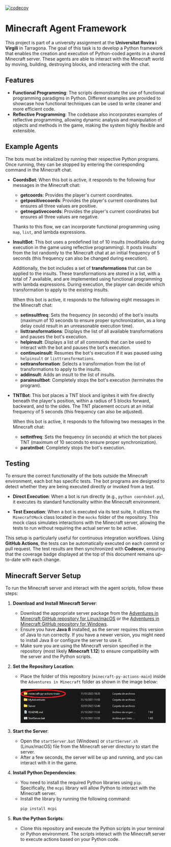 [![codecov](https://codecov.io/gh/APozo04/minecraft-py-actions/graph/badge.svg?token=HKLF1MQHO3)](https://codecov.io/gh/APozo04/minecraft-py-actions)

# Minecraft Agent Framework

This project is part of a university assignment at the **Universitat Rovira i Virgili** in Tarragona. The goal of this task is to develop a Python framework that enables the creation and execution of Python-coded agents in a shared Minecraft server. These agents are able to interact with the Minecraft world by moving, building, destroying blocks, and interacting with the chat.

## Features
- **Functional Programming**: The scripts demonstrate the use of functional programming paradigms in Python. Different examples are provided to showcase how functional techniques can be used to write cleaner and more efficient code.
- **Reflective Programming**: The codebase also incorporates examples of reflective programming, allowing dynamic analysis and manipulation of objects and methods in the game, making the system highly flexible and extensible.
  
## Example Agents

The bots must be initialized by running their respective Python programs. Once running, they can be stopped by entering the corresponding command in the Minecraft chat.

- **CoordsBot**:
  When this bot is active, it responds to the following four messages in the Minecraft chat:
  - **getcoords**: Provides the player's current coordinates.
  - **getpositivecoords**: Provides the player's current coordinates but ensures all three values are positive.
  - **getnegativecoords**: Provides the player's current coordinates but ensures all three values are negative.

  Thanks to this flow, we can incorporate functional programming using `map`, `list`, and lambda expressions.

- **InsultBot**:
  This bot uses a predefined list of 10 insults (modifiable during execution in the game using reflective programming). It posts insults from the list randomly to the Minecraft chat at an initial frequency of 5 seconds (this frequency can also be changed during execution). 

  Additionally, the bot includes a set of **transformations** that can be applied to the insults. These transformations are stored in a list, with a total of 7 available, and are implemented using functional programming with lambda expressions. During execution, the player can decide which transformation to apply to the existing insults.

  When this bot is active, it responds to the following eight messages in the Minecraft chat:
  - **setinsultfreq**: Sets the frequency (in seconds) of the bot's insults (maximum of 10 seconds to ensure proper synchronization, as a long delay could result in an unreasonable execution time).
  - **listtransformations**: Displays the list of all available transformations and pauses the bot's execution.
  - **helpinsult**: Displays a list of all commands that can be used to interact with the bot and pauses the bot's execution.
  - **continueinsult**: Resumes the bot's execution if it was paused using `helpinsult` or `listtransformations`.
  - **settransformation**: Selects a transformation from the list of transformations to apply to the insults.
  - **addinsult**: Adds an insult to the list of insults.
  - **parainsultbot**: Completely stops the bot's execution (terminates the program).

- **TNTBot**:
  This bot places a TNT block and ignites it with fire directly beneath the player's position, within a radius of 5 blocks forward, backward, and to the sides. The TNT placement occurs at an initial frequency of 5 seconds (this frequency can also be adjusted).

  When this bot is active, it responds to the following two messages in the Minecraft chat:
  - **settntfreq**: Sets the frequency (in seconds) at which the bot places TNT (maximum of 10 seconds to ensure proper synchronization).
  - **paratntbot**: Completely stops the bot's execution.

## Testing

To ensure the correct functionality of the bots outside the Minecraft environment, each bot has specific tests. The bot programs are designed to detect whether they are being executed directly or invoked from a test. 

- **Direct Execution**: When a bot is run directly (e.g., `python coordsbot.py`), it executes its standard functionality within the Minecraft environment.
  
- **Test Execution**: When a bot is executed via its test suite, it utilizes the `MinecraftMock` class located in the `mocks` folder of the repository. This mock class simulates interactions with the Minecraft server, allowing the tests to run without requiring the actual server to be active.

This setup is particularly useful for continuous integration workflows. Using **GitHub Actions**, the tests can be automatically executed on each commit or pull request. The test results are then synchronized with **Codecov**, ensuring that the coverage badge displayed at the top of this document remains up-to-date with each change.


## Minecraft Server Setup

To run the Minecraft server and interact with the agent scripts, follow these steps:

1. **Download and Install Minecraft Server**:
   - Download the appropriate server package from the [Adventures in Minecraft GitHub repository for Linux/macOS](https://github.com/AdventuresInMinecraft/AdventuresInMinecraft-Linux) or the [Adventures in Minecraft GitHub repository for Windows](https://github.com/AdventuresInMinecraft/AdventuresInMinecraft-PC).
   - Ensure you have **Java 8** installed, as the server requires this version of Java to run correctly. If you have a newer version, you might need to install Java 8 or configure the server to use it.
   - Make sure you are using the Minecraft version specified in the repository (most likely **Minecraft 1.12**) to ensure compatibility with the server and the Python scripts.

2. **Set the Repository Location**:
   - Place the folder of this repository (`minecraft-py-actions-main`) inside the `Adventures in Minecraft` folder as shown in the image below:

     ![Repository Placement](./img/minecraft-py-actions-ubication.png)

3. **Start the Server**:
   - Open the `startServer.bat` (Windows) or `startServer.sh` (Linux/macOS) file from the Minecraft server directory to start the server. 
   - After a few seconds, the server will be up and running, and you can interact with it in the game.

4. **Install Python Dependencies**:
   - You need to install the required Python libraries using `pip`. Specifically, the `mcpi` library will allow Python to interact with the Minecraft server.
   - Install the library by running the following command:
     ```bash
     pip install mcpi
     ```

5. **Run the Python Scripts**:
   - Clone this repository and execute the Python scripts in your terminal or Python environment. The scripts interact with the Minecraft server to execute actions based on your Python code.
